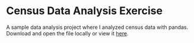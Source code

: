 # Census Data Analysis Exercise
A sample data analysis project where I analyzed census data with pandas. Download and open the file locally or view it [here](https://nbviewer.jupyter.org/github/grahamalama/census_exercise/blob/master/census_exercise.ipynb).
